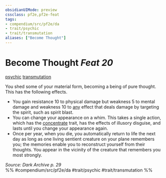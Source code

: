 ```yaml
---
obsidianUIMode: preview
cssclass: pf2e,pf2e-feat
tags:
- compendium/src/pf2e/da
- trait/psychic
- trait/transmutation
aliases: ["Become Thought"]
---
```

# Become Thought  *Feat 20*  
[psychic](/rules/traits/psychic-da.md)  [transmutation](/rules/traits/transmutation.md)  


You shed some of your material form, becoming a being of pure thought. This has the following effects.

- You gain resistance 10 to physical damage but weakness 5 to mental damage and weakness 10 to [any](/rules/traits/any-b1.md) effect that deals damage by targeting the spirit, such as spirit blast.
- You can change your appearance on a whim. This takes a single action, which has the [concentrate](/rules/traits/concentrate.md) trait, has the effects of illusory disguise, and lasts until you change your appearance again.
- Once per year, when you die, you automatically return to life the next day as long as one living sentient creature on your plane remembers you; the memories enable you to reconstruct yourself from their thoughts. You appear in the vicinity of the creature that remembers you most strongly.

*Source: Dark Archive p. 29*  
%% #compendium/src/pf2e/da #trait/psychic #trait/transmutation %%